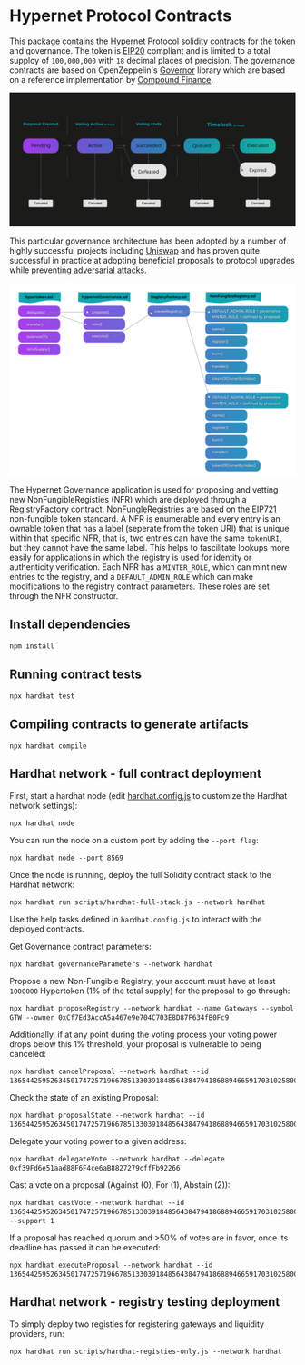 # Hypernet Protocol Contracts

This package contains the Hypernet Protocol solidity contracts for the token and governance. The token is 
[EIP20](https://eips.ethereum.org/EIPS/eip-20) compliant and is limited to a total supploy of `100,000,000` 
with `18` decimal places of precision. The governance contracts are based on OpenZeppelin's 
[Governor](https://docs.openzeppelin.com/contracts/4.x/governance) library which are based on a reference 
implementation by [Compound Finance](https://compound.finance/docs/governance).

![alt text](/documentation/images/Governance-sequence-diagram.png)

This particular governance architecture has been adopted by a number of highly successful projects including
[Uniswap](https://docs.uniswap.org/protocol/V2/concepts/governance/governance-reference) and has proven quite
successful in practice at adopting beneficial proposals to protocol upgrades while preventing 
[adversarial attacks](https://docs.uniswap.org/protocol/V2/concepts/governance/adversarial-circumstances). 

![alt text](/documentation/images/Hypernet-Contract-Flow.png)

The Hypernet Governance application is used for proposing and vetting new NonFungibleRegisties (NFR) which are deployed
through a RegistryFactory contract. NonFungleRegistries are based on the [EIP721](https://eips.ethereum.org/EIPS/eip-721) 
non-fungible token standard. A NFR is enumerable and every entry is an ownable token that has a label (seperate from the 
token URI) that is unique within that specific NFR, that is, two entries can have the same `tokenURI`, but they cannot have
the same label. This helps to fascilitate lookups more easily for applications in which the registry is used for identity or
authenticity verification. Each NFR has a `MINTER_ROLE`, which can mint new entries to the registry, and a 
`DEFAULT_ADMIN_ROLE` which can make modifications to the registry contract parameters. These roles are set through the NFR 
constructor. 


## Install dependencies

```shell
npm install
```

## Running contract tests

```shell
npx hardhat test
```

## Compiling contracts to generate artifacts

```shell
npx hardhat compile
```

## Hardhat network - full contract deployment

First, start a hardhat node (edit [hardhat.config.js](https://hardhat.org/config/#networks-configuration) 
to customize the Hardhat network settings):

```shell
npx hardhat node
```

You can run the node on a custom port by adding the `--port flag`:

```shell
npx hardhat node --port 8569
```

Once the node is running, deploy the full Solidity contract stack to the Hardhat network:

```shell
npx hardhat run scripts/hardhat-full-stack.js --network hardhat
```

Use the help tasks defined in `hardhat.config.js` to interact with the deployed contracts.

Get Governance contract parameters:

```shell
npx hardhat governanceParameters --network hardhat
```

Propose a new Non-Fungible Registry, your account must have at least `1000000` Hypertoken (1% of the total supply) 
for the proposal to go through:

```shell
npx hardhat proposeRegistry --network hardhat --name Gateways --symbol GTW --owner 0xCf7Ed3AccA5a467e9e704C703E8D87F634fB0Fc9
```

Additionally, if at any point during the voting process your voting power drops below this 1% threshold, your proposal 
is vulnerable to being canceled:

```shell
npx hardhat cancelProposal --network hardhat --id 13654425952634501747257196678513303918485643847941868894665917031025800633397
```

Check the state of an existing Proposal:

```shell
npx hardhat proposalState --network hardhat --id 13654425952634501747257196678513303918485643847941868894665917031025800633397
```

Delegate your voting power to a given address:

```shell
npx hardhat delegateVote --network hardhat --delegate 0xf39Fd6e51aad88F6F4ce6aB8827279cffFb92266
```

Cast a vote on a proposal (Against (0), For (1), Abstain (2)):

```shell
npx hardhat castVote --network hardhat --id 13654425952634501747257196678513303918485643847941868894665917031025800633397 --support 1
```

If a proposal has reached quorum and >50% of votes are in favor, once its deadline has passed it can be executed:

```shell
npx hardhat executeProposal --network hardhat --id 13654425952634501747257196678513303918485643847941868894665917031025800633397
```

## Hardhat network - registry testing deployment 

To simply deploy two registies for registering gateways and liquidity providers, run:

```shell
npx hardhat run scripts/hardhat-registies-only.js --network hardhat
```
